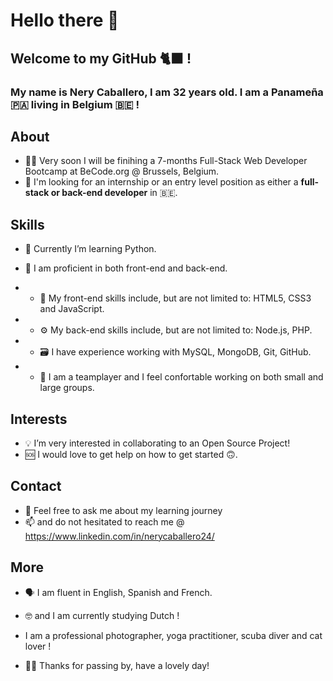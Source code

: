 # Hello there 👋

## Welcome to my GitHub 🐈‍⬛ !

### My name is Nery Caballero, I am 32 years old. I am a Panameña 🇵🇦 living in Belgium 🇧🇪  !

## About

-  👩🏻‍ Very soon I will be finihing a 7-months Full-Stack Web Developer Bootcamp at BeCode.org @ Brussels, Belgium.
-  🔭  I'm looking for an internship or an entry level position as either a **full-stack or back-end developer** in 🇧🇪.

## Skills

-  🐍  Currently I’m learning Python.

-  👾  I am proficient in both front-end and back-end. 
- - 🎨  My front-end skills include, but are not limited to: HTML5, CSS3 and JavaScript.
- - ⚙️  My back-end skills include, but are not limited to: Node.js, PHP.
- - 🗃  I have experience working with MySQL, MongoDB, Git, GitHub.
- - 👯‍ I am a teamplayer and I feel confortable working on both small and large groups.

## Interests

- 💡  I’m very interested in collaborating to an Open Source Project!
- 🆘  I would love to get help on how to get started 🙃.

## Contact

- 💬  Feel free to ask me about my learning journey 
- 📫  and do not hesitated to reach me @ https://www.linkedin.com/in/nerycaballero24/

## More

- 🗣  I am fluent in English, Spanish and French.
- 🤓  and I am currently studying Dutch !
- I am a professional photographer, yoga practitioner, scuba diver and cat lover !

- 🙏🏼  Thanks for passing by, have a lovely day!
